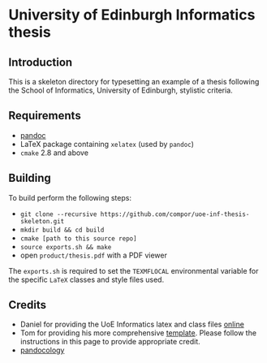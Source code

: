 
# University of Edinburgh Informatics thesis

## Introduction

This is a skeleton directory for typesetting an example of a thesis following the School of Informatics, 
University of Edinburgh, stylistic criteria.

## Requirements

- [pandoc](https://github.com/jgm/pandoc)
- LaTeX package containing `xelatex` (used by `pandoc`)
- `cmake` 2.8 and above

## Building

To build perform the following steps:

- `git clone --recursive https://github.com/compor/uoe-inf-thesis-skeleton.git`
- `mkdir build && cd build`
- `cmake [path to this source repo]`
- `source exports.sh && make`
- open `product/thesis.pdf` with a PDF viewer

The `exports.sh` is required to set the `TEXMFLOCAL` environmental variable for the specific `LaTeX` classes and style 
files used.


## Credits

- Daniel for providing the UoE Informatics latex and class files [online](https://github.com/dhil/inf-thesis-latex-cls)
- Tom for providing his more comprehensive [template](https://github.com/tompollard/phd_thesis_markdown). Please follow
  the instructions in this page to provide appropriate credit.
- [pandocology](https://github.com/jeetsukumaran/cmake-pandocology)

